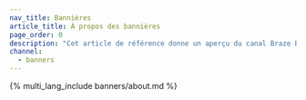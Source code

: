 ```yaml
---
nav_title: Bannières
article_title: À propos des bannières
page_order: 0
description: "Cet article de référence donne un aperçu du canal Braze Banner et des cas d'utilisation courants."
channel:
  - banners
---
```


{% multi_lang_include banners/about.md %}